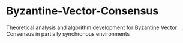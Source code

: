 # Byzantine-Vector-Consensus
Theoretical analysis and algorithm development for Byzantine Vector Consensus in partially synchronous environments
